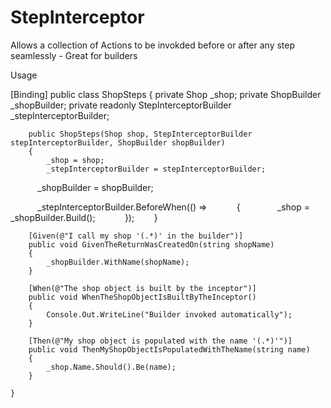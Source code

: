 # StepInterceptor
Allows a collection of Actions to be invokded before or after any step seamlessly - Great for builders 

Usage


[Binding]
    public class ShopSteps
    {
        private Shop _shop;
        private ShopBuilder _shopBuilder;
        private readonly StepInterceptorBuilder _stepInterceptorBuilder;

        public ShopSteps(Shop shop, StepInterceptorBuilder stepInterceptorBuilder, ShopBuilder shopBuilder)
        {
            _shop = shop;
            _stepInterceptorBuilder = stepInterceptorBuilder;
            _shopBuilder = shopBuilder;

            _stepInterceptorBuilder.BeforeWhen(() =>
            {
                _shop = _shopBuilder.Build();
            });
        }

        [Given(@"I call my shop '(.*)' in the builder")]
        public void GivenTheReturnWasCreatedOn(string shopName)
        {
            _shopBuilder.WithName(shopName);
        }

        [When(@"The shop object is built by the inceptor")]
        public void WhenTheShopObjectIsBuiltByTheInceptor()
        {
            Console.Out.WriteLine("Builder invoked automatically");
        }
        
        [Then(@"My shop object is populated with the name '(.*)'")]
        public void ThenMyShopObjectIsPopulatedWithTheName(string name)
        {
            _shop.Name.Should().Be(name);
        }

    }
